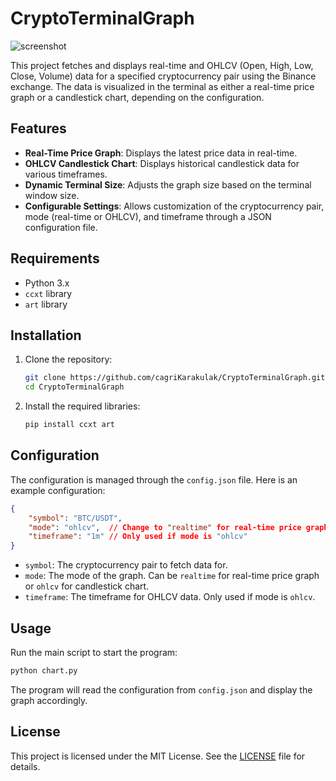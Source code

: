 # CryptoTerminalGraph
![screenshot](https://github.com/user-attachments/assets/d8c44e11-81c3-4644-bf8f-30f1c39851e1)

This project fetches and displays real-time and OHLCV (Open, High, Low, Close, Volume) data for a specified cryptocurrency pair using the Binance exchange. The data is visualized in the terminal as either a real-time price graph or a candlestick chart, depending on the configuration.

## Features

- **Real-Time Price Graph**: Displays the latest price data in real-time.
- **OHLCV Candlestick Chart**: Displays historical candlestick data for various timeframes.
- **Dynamic Terminal Size**: Adjusts the graph size based on the terminal window size.
- **Configurable Settings**: Allows customization of the cryptocurrency pair, mode (real-time or OHLCV), and timeframe through a JSON configuration file.

## Requirements

- Python 3.x
- `ccxt` library
- `art` library

## Installation

1. Clone the repository:
    ```sh
    git clone https://github.com/cagriKarakulak/CryptoTerminalGraph.git
    cd CryptoTerminalGraph
    ```

2. Install the required libraries:
    ```sh
    pip install ccxt art
    ```

## Configuration

The configuration is managed through the `config.json` file. Here is an example configuration:

```json
{
    "symbol": "BTC/USDT",
    "mode": "ohlcv",  // Change to "realtime" for real-time price graph
    "timeframe": "1m" // Only used if mode is "ohlcv"
}
```

- `symbol`: The cryptocurrency pair to fetch data for.
- `mode`: The mode of the graph. Can be `realtime` for real-time price graph or `ohlcv` for candlestick chart.
- `timeframe`: The timeframe for OHLCV data. Only used if mode is `ohlcv`.

## Usage

Run the main script to start the program:

```sh
python chart.py
```

The program will read the configuration from `config.json` and display the graph accordingly.

## License

This project is licensed under the MIT License. See the [LICENSE](LICENSE) file for details.
